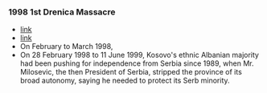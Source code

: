 ### 1998 1st Drenica Massacre
- [link](https://en.wikipedia.org/wiki/Drenica_massacres)
- [link](https://web.archive.org/web/20070317095226/http://www.ess.uwe.ac.uk/kosovo/Kosovo-Massacres5.htm)
- On February to March 1998,
- On 28 February 1998 to 11 June 1999, Kosovo's ethnic Albanian majority had been pushing for independence from Serbia since 1989, when Mr. Milosevic, the then President of Serbia, stripped the province of its broad autonomy, saying he needed to protect its Serb minority.